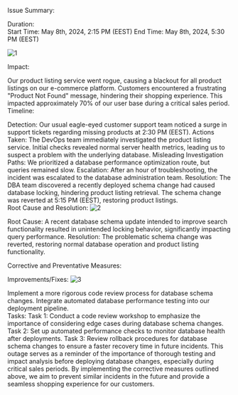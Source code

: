 Issue Summary:

Duration:
<br>
Start Time: May 8th, 2024, 2:15 PM (EEST)
End Time: May 8th, 2024, 5:30 PM (EEST)
<br>

![1](https://github.com/ehab-al-Mawardi/alx-system_engineering-devops/assets/75522554/01ddfd05-1ec7-46fe-8b6e-ce36f548db2d)


Impact:

Our product listing service went rogue, causing a blackout for all product listings on our e-commerce platform. Customers encountered a frustrating "Product Not Found" message, hindering their shopping experience. This impacted approximately 70% of our user base during a critical sales period.
Timeline:

Detection: Our usual eagle-eyed customer support team noticed a surge in support tickets regarding missing products at 2:30 PM (EEST).
Actions Taken: The DevOps team immediately investigated the product listing service. Initial checks revealed normal server health metrics, leading us to suspect a problem with the underlying database.
Misleading Investigation Paths: We prioritized a database performance optimization route, but queries remained slow.
Escalation: After an hour of troubleshooting, the incident was escalated to the database administration team.
Resolution: The DBA team discovered a recently deployed schema change had caused database locking, hindering product listing retrieval. The schema change was reverted at 5:15 PM (EEST), restoring product listings.
<br>
Root Cause and Resolution:
![2](https://github.com/ehab-al-Mawardi/alx-system_engineering-devops/assets/75522554/ec0173e7-c180-4723-9657-fd46273373a2)

Root Cause: A recent database schema update intended to improve search functionality resulted in unintended locking behavior, significantly impacting query performance.
Resolution: The problematic schema change was reverted, restoring normal database operation and product listing functionality.

Corrective and Preventative Measures:

Improvements/Fixes:
![3](https://github.com/ehab-al-Mawardi/alx-system_engineering-devops/assets/75522554/30f7a6a5-7cc1-4077-9ddd-72d116231bef)

Implement a more rigorous code review process for database schema changes.
Integrate automated database performance testing into our deployment pipeline.
<br>
Tasks:
Task 1: Conduct a code review workshop to emphasize the importance of considering edge cases during database schema changes.
Task 2: Set up automated performance checks to monitor database health after deployments.
Task 3: Review rollback procedures for database schema changes to ensure a faster recovery time in future incidents.
This outage serves as a reminder of the importance of thorough testing and impact analysis before deploying database changes, especially during critical sales periods. By implementing the corrective measures outlined above, we aim to prevent similar incidents in the future and provide a seamless shopping experience for our customers.
